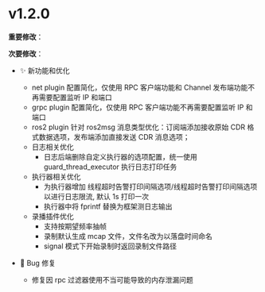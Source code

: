 # v1.2.0

**重要修改**：

**次要修改**：

- ✨ 新功能和优化

  - net plugin 配置简化，仅使用 RPC 客户端功能和 Channel 发布端功能不再需要配置监听 IP 和端口
  - grpc plugin 配置简化，仅使用 RPC 客户端功能不再需要配置监听 IP 和端口
  - ros2 plugin 针对 ros2msg 消息类型优化：订阅端添加接收原始 CDR 格式数据选项，发布端添加直接发送 CDR 消息选项；
  - 日志相关优化
    - 日志后端删除自定义执行器的选项配置，统一使用 guard_thread_executor 执行日志打印任务
  - 执行器相关优化
    - 为执行器增加 线程超时告警打印间隔选项/线程超时告警打印间隔选项 以进行日志限流, 默认 1s 打印一次
    - 执行器中将 fprintf 替换为框架测日志输出
  - 录播插件优化
    - 支持按期望频率抽帧
    - 录制默认生成 mcap 文件，文件名改为以落盘时间命名
    - signal 模式下开始录制时返回录制文件路径

- 🐛 Bug 修复

  - 修复因 rpc 过滤器使用不当可能导致的内存泄漏问题
